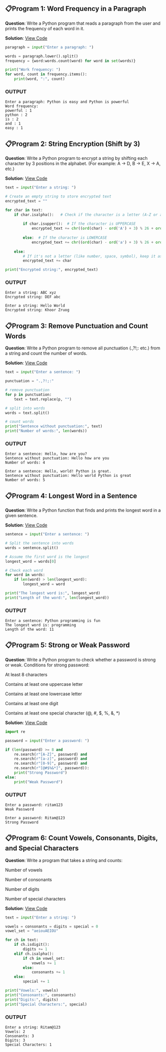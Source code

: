 ## 📋Program 1: Word Frequency in a Paragraph

**Question**: Write a Python program that reads a paragraph from the user and prints the frequency of each word in it.

**Solution**: [View Code](Program_1.py)

```python
paragraph = input("Enter a paragraph: ")

words = paragraph.lower().split()
frequency = {word:words.count(word) for word in set(words)}

print("Work frequency: ")
for word, count in frequency.items():
    print(word, ":", count)
```
### OUTPUT

```
Enter a paragraph: Python is easy and Python is powerful
Word frequency: 
powerful : 1    
python : 2      
is : 2
and : 1
easy : 1 
```

## 📋Program 2: String Encryption (Shift by 3)

**Question**: Write a Python program to encrypt a string by shifting each character by 3 positions in the alphabet.
(For example: A → D, B → E, X → A, etc.)

**Solution**: [View Code](Program_2.py)

```python
text = input("Enter a string: ")

# Create an empty string to store encrypted text
encrypted_text = ""

for char in text:
    if char.isalpha():   # Check if the character is a letter (A-Z or a-z)
        
        if char.isupper():  # If the character is UPPERCASE
            encrypted_text += chr((ord(char) - ord('A') + 3) % 26 + ord('A'))
        
        else:  # If the character is LOWERCASE
            encrypted_text += chr((ord(char) - ord('a') + 3) % 26 + ord('a'))
    
    else:
        # If it's not a letter (like number, space, symbol), keep it as it is
        encrypted_text += char  

print("Encrypted string:", encrypted_text)
```
### OUTPUT

```
Enter a string: ABC xyz
Encrypted string: DEF abc
```
```
Enter a string: Hello World
Encrypted string: Khoor Zruog
```

## 📋Program 3: Remove Punctuation and Count Words

**Question**: Write a Python program to remove all punctuation (.,?!;: etc.) from a string and count the number of words.

**Solution**: [View Code](Program_3.py)

```python
text = input("Enter a sentence: ")

punctuation = ".,?!;:"

# remove punctuation
for p in punctuation:
    text = text.replace(p, "")

# split into words
words = text.split()

# count words
print("Sentence without punctuation:", text)
print("Number of words:", len(words))
```
### OUTPUT

```
Enter a sentence: Hello, how are you?
Sentence without punctuation: Hello how are you
Number of words: 4
```
```
Enter a sentence: Hello, world! Python is great.
Sentence without punctuation: Hello world Python is great
Number of words: 5
```

## 📋Program 4: Longest Word in a Sentence

**Question**: Write a Python function that finds and prints the longest word in a given sentence.

**Solution**: [View Code](Program_4.py)

```python
sentence = input("Enter a sentence: ")

# Split the sentence into words
words = sentence.split()

# Assume the first word is the longest
longest_word = words[0]

# Check each word
for word in words:
    if len(word) > len(longest_word):
        longest_word = word

print("The longest word is:", longest_word)
print("Length of the word:", len(longest_word))
```
### OUTPUT

```
Enter a sentence: Python programming is fun
The longest word is: programming
Length of the word: 11
```

## 📋Program 5: Strong or Weak Password

**Question**: Write a Python program to check whether a password is strong or weak.
Conditions for strong password:

At least 8 characters

Contains at least one uppercase letter

Contains at least one lowercase letter

Contains at least one digit

Contains at least one special character (@, #, $, %, &, *)

**Solution**: [View Code](Program_5.py)

```python
import re

password = input("Enter a password: ")

if (len(password) >= 8 and
    re.search(r"[A-Z]", password) and
    re.search(r"[a-z]", password) and
    re.search(r"[0-9]", password) and
    re.search(r"[@#$%&*]", password)):
    print("Strong Password")
else:
    print("Weak Password")

```
### OUTPUT

```
Enter a password: ritam123
Weak Password 
```
```
Enter a password: Ritam@123
Strong Password
```

## 📋Program 6: Count Vowels, Consonants, Digits, and Special Characters

**Question**: Write a program that takes a string and counts:

Number of vowels

Number of consonants

Number of digits

Number of special characters

**Solution**: [View Code](Program_6.py)

```python
text = input("Enter a string: ")

vowels = consonants = digits = special = 0
vowel_set = "aeiouAEIOU"

for ch in text:
    if ch.isdigit():
        digits += 1
    elif ch.isalpha():
        if ch in vowel_set:
            vowels += 1
        else:
            consonants += 1
    else:
        special += 1

print("Vowels:", vowels)
print("Consonants:", consonants)
print("Digits:", digits)
print("Special Characters:", special)
```
### OUTPUT

```
Enter a string: Ritam@123
Vowels: 2
Consonants: 3
Digits: 3
Special Characters: 1 
```